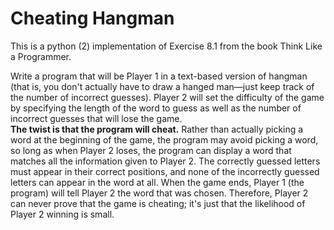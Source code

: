 # Cheating Hangman

This is a python (2) implementation of Exercise 8.1 from the book Think Like a Programmer.

Write a program that will be Player 1 in a text-based version of hangman (that is, you don't actually have to draw a hanged man—just keep track of the number of incorrect guesses). Player 2 will set the difficulty of the game by specifying the length of the word to guess as well as the number of incorrect guesses that will lose the game.  
**The twist is that the program will cheat.** Rather than actually picking a word at the beginning of the game, the program may avoid picking a word, so long as when Player 2 loses, the program can display a word that matches all the information given to Player 2. The correctly guessed letters must appear in their correct positions, and none of the incorrectly guessed letters can appear in the word at all. When the game ends, Player 1 (the program) will tell Player 2 the word that was chosen. Therefore, Player 2 can never prove that the game is cheating; it's just that the likelihood of Player 2 winning is small.

